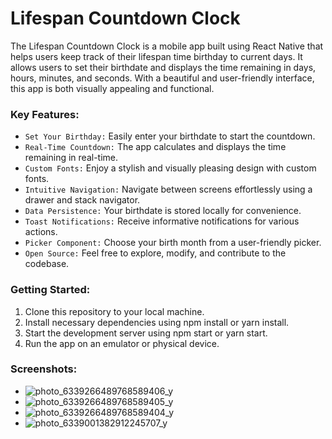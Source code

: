  # Lifespan Countdown Clock 
The Lifespan Countdown Clock is a mobile app built using React Native that helps users keep track of their lifespan time birthday to current days. It allows users to set their birthdate and displays the time remaining in days, hours, minutes, and seconds. With a beautiful and user-friendly interface, this app is both visually appealing and functional.

### Key Features:
- `Set Your Birthday:` Easily enter your birthdate to start the countdown.
- `Real-Time Countdown:` The app calculates and displays the time remaining in real-time.
- `Custom Fonts:` Enjoy a stylish and visually pleasing design with custom fonts.
- `Intuitive Navigation:` Navigate between screens effortlessly using a drawer and stack navigator.
- `Data Persistence:` Your birthdate is stored locally for convenience.
- `Toast Notifications:` Receive informative notifications for various actions.
- `Picker Component:` Choose your birth month from a user-friendly picker.
- `Open Source:` Feel free to explore, modify, and contribute to the codebase.

### Getting Started:

1. Clone this repository to your local machine.
2. Install necessary dependencies using npm install or yarn install.
3. Start the development server using npm start or yarn start.
4. Run the app on an emulator or physical device. 

### Screenshots:
- ![photo_6339266489768589406_y](https://github.com/Tariq-Monowar/Lifespan-Clock/assets/101199109/cbb6c167-96b2-4c36-8f89-702ca2536c1a)
- ![photo_6339266489768589405_y](https://github.com/Tariq-Monowar/Lifespan-Clock/assets/101199109/b7f73504-cad5-4098-833c-6b7ca6f495be)
- ![photo_6339266489768589404_y](https://github.com/Tariq-Monowar/Lifespan-Clock/assets/101199109/27f52e46-3346-4c83-8e5d-452578b6b227)
- ![photo_6339001382912245707_y](https://github.com/Tariq-Monowar/Lifespan-Clock/assets/101199109/6ff77261-1535-43d4-a480-6d80c7a2dad7)

